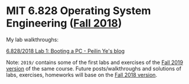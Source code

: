 # MIT 6.828 Operating System Engineering ([Fall 2018](https://pdos.csail.mit.edu/6.828/2018/schedule.html))

My lab walkthroughs:

[6.828/2018 Lab 1: Booting a PC - Peilin Ye's blog](https://ypl.coffee/6-828-2018-lab1/)

Note: ```2019/``` contains some of the first labs and exercises of the [Fall 2019 version](https://pdos.csail.mit.edu/6.828/2019/schedule.html) of the same course. Future posts/walkthroughs and solutions of labs, exercises, homeworks will base on the [Fall 2018 version](https://pdos.csail.mit.edu/6.828/2018/schedule.html).
